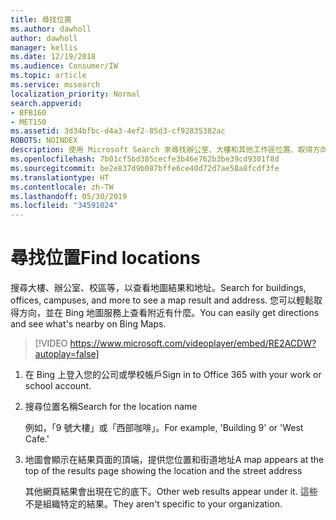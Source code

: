 ```yaml
---
title: 尋找位置
ms.author: dawholl
author: dawholl
manager: kellis
ms.date: 12/19/2018
ms.audience: Consumer/IW
ms.topic: article
ms.service: mssearch
localization_priority: Normal
search.appverid:
- BFB160
- MET150
ms.assetid: 3d34bfbc-d4a3-4ef2-85d3-cf92835382ac
ROBOTS: NOINDEX
description: 使用 Microsoft Search 來尋找辦公室、大樓和其他工作區位置、取得方向，還有更多功能
ms.openlocfilehash: 7b01cf5bd385cecfe3b46e762b3be39cd9301f8d
ms.sourcegitcommit: be2e837d9b087bffe6ce40d72d7ae58a8fcdf3fe
ms.translationtype: HT
ms.contentlocale: zh-TW
ms.lasthandoff: 05/30/2019
ms.locfileid: "34591024"
---
```

# <a name="find-locations"></a><span data-ttu-id="51ce8-103">尋找位置</span><span class="sxs-lookup"><span data-stu-id="51ce8-103">Find locations</span></span>

<span data-ttu-id="51ce8-104">搜尋大樓、辦公室、校區等，以查看地圖結果和地址。</span><span class="sxs-lookup"><span data-stu-id="51ce8-104">Search for buildings, offices, campuses, and more to see a map result and address.</span></span> <span data-ttu-id="51ce8-105">您可以輕鬆取得方向，並在 Bing 地圖服務上查看附近有什麼。</span><span class="sxs-lookup"><span data-stu-id="51ce8-105">You can easily get directions and see what's nearby on Bing Maps.</span></span>

> [!VIDEO https://www.microsoft.com/videoplayer/embed/RE2ACDW?autoplay=false]
  
1. <span data-ttu-id="51ce8-106">在 Bing 上登入您的公司或學校帳戶</span><span class="sxs-lookup"><span data-stu-id="51ce8-106">Sign in to Office 365 with your work or school account.</span></span>
    
2. <span data-ttu-id="51ce8-107">搜尋位置名稱</span><span class="sxs-lookup"><span data-stu-id="51ce8-107">Search for the location name</span></span>
    
    <span data-ttu-id="51ce8-108">例如，「9 號大樓」或「西部咖啡」。</span><span class="sxs-lookup"><span data-stu-id="51ce8-108">For example, 'Building 9' or 'West Cafe.'</span></span>
    
3. <span data-ttu-id="51ce8-109">地圖會顯示在結果頁面的頂端，提供您位置和街道地址</span><span class="sxs-lookup"><span data-stu-id="51ce8-109">A map appears at the top of the results page showing the location and the street address</span></span>
    
    <span data-ttu-id="51ce8-110">其他網頁結果會出現在它的底下。</span><span class="sxs-lookup"><span data-stu-id="51ce8-110">Other web results appear under it.</span></span> <span data-ttu-id="51ce8-111">這些不是組織特定的結果。</span><span class="sxs-lookup"><span data-stu-id="51ce8-111">They aren't specific to your organization.</span></span>

  

